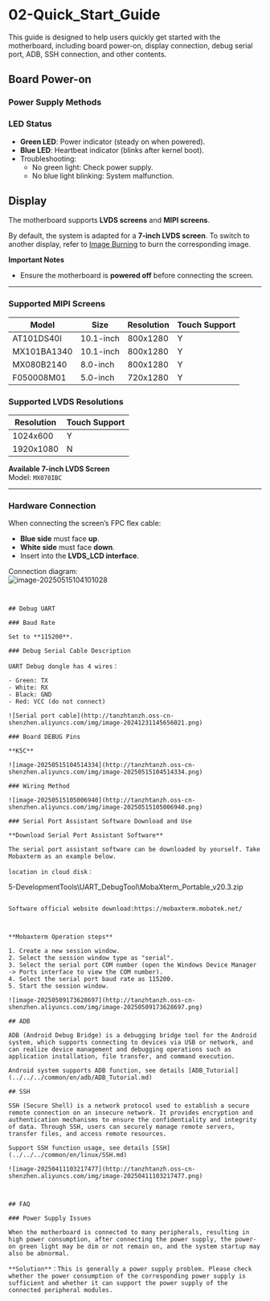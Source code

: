 # 02-Quick_Start_Guide

This guide is designed to help users quickly get started with the motherboard, including board power-on, display connection, debug serial port, ADB, SSH connection, and other contents.



## Board Power-on

### Power Supply Methods



### LED Status  
- **Green LED**: Power indicator (steady on when powered).  
- **Blue LED**: Heartbeat indicator (blinks after kernel boot).  
- Troubleshooting:  
  - No green light: Check power supply.  
  - No blue light blinking: System malfunction.  



## Display

The motherboard supports **LVDS screens** and **MIPI screens**.  

By default, the system is adapted for a **7-inch LVDS screen**. To switch to another display, refer to [Image Burning](../03-镜像烧录) to burn the corresponding image.  

**Important Notes**  
- Ensure the motherboard is **powered off** before connecting the screen.  

---

### Supported MIPI Screens  

| **Model**      | **Size**      | **Resolution** | **Touch Support** |  
| -------------- | ------------- | -------------- | ----------------- |  
| AT101DS40I     | 10.1-inch     | 800x1280       | Y                 |  
| MX101BA1340    | 10.1-inch     | 800x1280       | Y                 |  
| MX080B2140     | 8.0-inch      | 800x1280       | Y                 |  
| F050008M01     | 5.0-inch      | 720x1280       | Y                 |  

### Supported LVDS Resolutions  

| **Resolution** | **Touch Support** |  
| -------------- | ----------------- |  
| 1024x600       | Y                 |  
| 1920x1080      | N                 |  

**Available 7-inch LVDS Screen**  
Model: `MX070IBC`  

---

### Hardware Connection  

When connecting the screen’s FPC flex cable:  
- **Blue side** must face **up**.  
- **White side** must face **down**.  
- Insert into the **LVDS_LCD interface**.  

Connection diagram:  
![image-20250515104101028](http://tanzhtanzh.oss-cn-shenzhen.aliyuncs.com/img/image-20250515104101028.png)  
```  


## Debug UART

### Baud Rate 

Set to **115200**.

### Debug Serial Cable Description

UART Debug dongle has 4 wires：

- Green: TX  
- White: RX  
- Black: GND  
- Red: VCC (do not connect)

![Serial port cable](http://tanzhtanzh.oss-cn-shenzhen.aliyuncs.com/img/image-20241231145656021.png)

### Board DEBUG Pins

**K5C**

![image-20250515104514334](http://tanzhtanzh.oss-cn-shenzhen.aliyuncs.com/img/image-20250515104514334.png)

### Wiring Method

![image-20250515105006940](http://tanzhtanzh.oss-cn-shenzhen.aliyuncs.com/img/image-20250515105006940.png)

### Serial Port Assistant Software Download and Use

**Download Serial Port Assistant Software**

The serial port assistant software can be downloaded by yourself. Take Mobaxterm as an example below.

location in cloud disk：

``` 
5-DevelopmentTools\UART_DebugTool\MobaXterm_Portable_v20.3.zip
```

Software official website download:https://mobaxterm.mobatek.net/



**Mobaxterm Operation steps**

1. Create a new session window.
2. Select the session window type as "serial".
3. Select the serial port COM number (open the Windows Device Manager -> Ports interface to view the COM number).
4. Select the serial port baud rate as 115200.
5. Start the session window.

![image-20250509173628697](http://tanzhtanzh.oss-cn-shenzhen.aliyuncs.com/img/image-20250509173628697.png)

## ADB

ADB (Android Debug Bridge) is a debugging bridge tool for the Android system, which supports connecting to devices via USB or network, and can realize device management and debugging operations such as application installation, file transfer, and command execution.

Android system supports ADB function, see details [ADB_Tutorial](../../../common/en/adb/ADB_Tutorial.md)

## SSH

SSH (Secure Shell) is a network protocol used to establish a secure remote connection on an insecure network. It provides encryption and authentication mechanisms to ensure the confidentiality and integrity of data. Through SSH, users can securely manage remote servers, transfer files, and access remote resources.

Support SSH function usage, see details [SSH](../../../common/en/linux/SSH.md)

![image-20250411103217477](http://tanzhtanzh.oss-cn-shenzhen.aliyuncs.com/img/image-20250411103217477.png)



## FAQ

### Power Supply Issues

When the motherboard is connected to many peripherals, resulting in high power consumption, after connecting the power supply, the power-on green light may be dim or not remain on, and the system startup may also be abnormal.

**Solution**：This is generally a power supply problem. Please check whether the power consumption of the corresponding power supply is sufficient and whether it can support the power supply of the connected peripheral modules.

